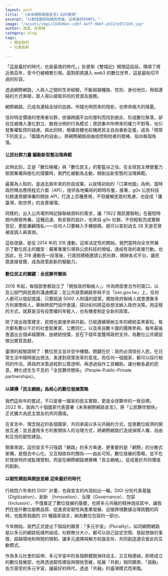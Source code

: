 ```yaml
---
layout: post
title: "《未來網際網路宣言》如何實現"
excerpt: "以韌性建設與開放思維，迎來最好的時代。"
image: "/assets/imgs/234696ec-cdbf-4eff-9bbf-a5317e872169.jpg"
author: 唐鳳、彭筱婷
category: blog
tags:
  - 開放政府
  - 社會創新

---
```


「這是最好的時代，也是最壞的時代。」狄更斯《雙城記》開頭這段話，傳頌了將近兩百年，至今仍被頻繁引用。面對即將邁入 web3 的數位世界，這是最貼切不過的形容。

透過網際網路，人與人之間的生命經驗，不斷超越種族、性別、身份地位，用超連結的方式串聯，眾人得以接取共同的資源及服務。

網際網路，已成為連結全球的血脈。伴隨光明而來的陰影，也帶來極大的隱憂。

信仰特定價值的使用者社群，依循跨國平台的便利而找到彼此、形成數位聚落，卻往往被捲入激化對立、敵我分明的行為模式；資訊集中所帶來的權力不對等，也引發集權監控的疑慮。與此同時，極權政體也趁機將民主自由重新定義，成為「規管下的民主」、「圍牆內的自由」，將網際網路扭曲成控制他者的棍棒，指向每個角落。

#### 公民社群力量 驅動新型態治理典範

此時此刻，正是「數位極權」與「數位民主」的聖盔谷之役。在全球民主陣營奮力抵禦集權與極化的侵襲時，我們化被動為主動，開創出新型態的治理典範。

最廣為人知的，是過去兩年來的防疫成果。以疫情初始的「口罩地圖」為例，當時政府釋出應用程式介面（API），提供各地藥局的即時存量，接著，g0v 公民科技社群運用健保署的開放 API，打造上百種應用，不但緩解民眾的焦慮，也促成「護臺灣，助世界」的良善循環。

同樣的，出入公共場所時記錄聯絡資料的需求，讓「1922 簡訊實聯制」在最短時間內開發佈署。這種迅速、免安裝的設計，也來自 g0v 社群。不但輕鬆完成實聯登記，更能兼顧隱私——任何人只要輸入手機號碼，就可以查到過去 28 天是否曾被疫調人員查詢。

這些改變，是從 2014 年的 318 運動，迎來決定性的開始。我們當時向全世界展示了數位民主的雛型：藉著專業引導與公民科技的增幅，達成有效的直接行動。也因此，在 318 運動告一段落後，行政院積極邀請公民社群，開辦各式平台，讓民眾直接發聲，成為政策創新的驅動力。

#### 數位民主的關鍵：全民夥伴關係

2016 年起，每個部會都設立了「開放政府聯絡人」，作為跨部會合作的窗口，以及公部門與民眾的溝通橋梁；在公共政策網路參與平台「join.gov.tw」上，任何人都可以發起提議，只要超過 5000 人附議的提案，開放政府聯絡人就會邀集多方利害關係人，舉辦跨部門協作會議，探討如何將這些想法納入政府決策。用這樣的方式，就算是沒有投票權的年輕人，也有機會制定全新的政策。

除了提出政策建言，民間也直接參與共創。已經連續舉辦五年的總統盃黑客松，每次都有數以千計的社會創業家、公務同仁，以及來自數十國的團隊參與，每年最後會選出五個卓越團隊，由總統授獎，並在下個年度獲得政府支持，為數位公共建設做出實質貢獻。

臺灣的經驗證明了：數位民主並非空中樓閣。關鍵在於：政府必須信任人民，在日常生活中隨時提出想法、表達對政策改革的意見。而任何一個國家，都可以採行相同的作法，將政府決策過程對公眾透明，再透過協作工具輔助，讓分散各處的民意，轉化成生生不息的「全民夥伴關係」（People-Public-Private partnerships）。

#### 以建構「民主網絡」為核心的數位發展策略

我們這些年的嘗試，不只是單一國家的民主實驗，更是全球夥伴的一致目標。2022 年，我與六十個國家代表簽署《未來網際網路宣言》，將「公民夥伴關係」正式擴大為民主盟友的共同價值。

在宣言中，理念相近的各個國家，共同承諾以多元共融的方式，促進數位經濟的開放互通；並且運用多方利害關係人的治理方式，將網際網路打造成保障人權、自由和互信的韌性建設。

簡單來說，這份宣言不只強調「網路」的多方串連，更重要的是「網際」的分散式架構，是既去中心化、又互相依存的關係——由此可知，數位發展的策略，並不在於發放特許或監理管制，而是在網際網路裡建構「民主網絡」，促成基於共同價值的創新。

#### 以韌性建設與開放思維 迎來最好的時代 

行政院六年來的 DIGI⁺ 計畫，也與宣言的內涵如出一轍。DIGI 分別代表基盤（Digitization）、創新 （Innovation）、治理（Governance）、包容（Inclusion），不僅奠定了數位發展的基礎，也將多元共融的精神涵括其中，讓我們在提升數位服務品質、促進資安韌性與產業發展、迎接跨境數據治理挑戰的同時，也能將我國的 20 種國家語言，納為數位包容的一部分。

今年開始，我們正式提出下階段的願景：「多元宇宙」（Plurality）。如同網際網路是以多元的網路拓樸所組成，社群無分大小，都可以自己設定空間、發起想做的事情，超越場地和時間的限制，讓多元選擇與解方和諧並存、共同創造適合彼此的互動模式。

作為多元社會的延伸，多元宇宙中的各個群體既保持自主，又互相連結。即將成立的數位發展部，也將透過韌性建設與開放思維，拓展「共創」相同願景、「涵融」各方感受的多元宇宙，讓最好的時代，透過「共融」的臺灣模式而來臨。
